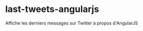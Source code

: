 last-tweets-angularjs
=====================

Affiche les derniers messages sur Twitter à propos d'AngularJS

